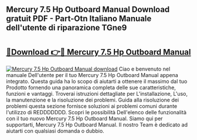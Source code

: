 ## Mercury 7.5 Hp Outboard Manual Download gratuit PDF - Part-Otn Italiano Manuale dell'utente di riparazione TGne9

# <h2><a href="http://dfgi6v.blite.top/?on=Mercury+7.5+Hp+Outboard+Manual">🔗Download 👉🔴 Mercury 7.5 Hp Outboard Manual</a></h2>

[![Mercury 7.5 Hp Outboard Manual download](https://i.imgur.com/lujVjoI.png)](http://dfgi6v.blite.top/?on=Mercury+7.5+Hp+Outboard+Manual)
Ciao e benvenuto nel manuale Dell'utente per il tuo Mercury 7.5 Hp Outboard Manual appena integrato. Questa guida ha lo scopo di aiutarti a ottenere il massimo dal tuo Prodotto fornendo una panoramica completa delle sue caratteristiche, funzioni e vantaggi. Troverai istruzioni dettagliate per L'installazione, L'uso, la manutenzione e la risoluzione dei problemi. Guida alla risoluzione dei problemi questa sezione fornisce soluzioni ai problemi comuni durante l'utilizzo di REDDDDDDD. Scopri le possibilità Dell'elenco delle funzionalità con il tuo nuovo Mercury 7.5 Hp Outboard Manual. Siamo qui per supportarti, Mercury 7.5 Hp Outboard Manual. Il nostro Team è dedicato ad aiutarti con qualsiasi domanda o dubbio.
